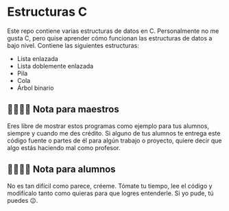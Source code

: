 # Estructuras C

Este repo contiene varias estructuras de datos en C. Personalmente no me gusta C, pero quise aprender cómo funcionan las estructuras de datos a bajo nivel. Contiene las siguientes estructuras:

- Lista enlazada
- Lista doblemente enlazada
- Pila
- Cola
- Árbol binario

## 👨‍🏫👩‍🏫 Nota para maestros

Eres libre de mostrar estos programas como ejemplo para tus alumnos, siempre y cuando me des crédito.
Si alguno de tus alumnos te entrega este código fuente o partes de él para algún trabajo o proyecto, quiere decir que algo estás haciendo mal como profesor.

## 👨‍🎓👩‍🎓 Nota para alumnos

No es tan difícil como parece, créeme. Tómate tu tiempo, lee el código y modifícalo tanto como quieras para que logres entenderle. Si yo pude, tú puedes 😉.

